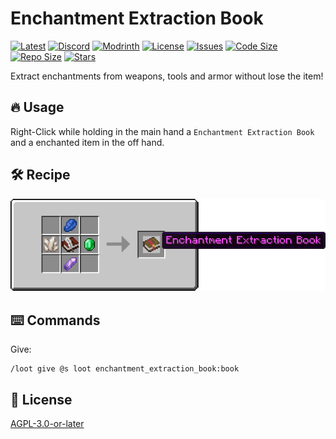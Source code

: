 # Enchantment Extraction Book

[![Latest](https://img.shields.io/github/v/release/lullaby6/enchantment-extraction-book-data-pack?color=blueviolet&logo=github)](https://github.com/lullaby6/enchantment-extraction-book-data-pack/releases)
[![Discord](https://img.shields.io/discord/1327308441324097681?label=discord&color=blue&logo=discord)](https://discord.gg/5UdcDa5xNC) 
[![Modrinth](https://img.shields.io/modrinth/dt/enchantment-extraction-book?label=modrinth&logo=modrinth)](https://modrinth.com/datapack/enchantment-extraction-book) 
[![License](https://img.shields.io/github/license/lullaby6/enchantment-extraction-data-pack)](https://github.com/lullaby6/enchantment-extraction-data-pack/blob/main/LICENSE)
[![Issues](https://img.shields.io/github/issues/lullaby6/enchantment-extraction-book-data-pack?color=orange&logo=github)](https://github.com/lullaby6/enchantment-extraction-book-data-pack/issues)
[![Code Size](https://img.shields.io/github/languages/code-size/lullaby6/enchantment-extraction-book-data-pack?color=purple&logoColor=white)](https://github.com/lullaby6/enchantment-extraction-book-data-pack)
[![Repo Size](https://img.shields.io/github/repo-size/lullaby6/enchantment-extraction-book-data-pack?logo=dropbox&color=red)](https://github.com/lullaby6/enchantment-extraction-book-data-pack)
[![Stars](https://img.shields.io/github/stars/lullaby6/enchantment-extraction-book-data-pack?logo=github&color=yellow)](https://github.com/lullaby6/enchantment-extraction-book-data-pack/stargazers)

Extract enchantments from weapons, tools and armor without lose the item!

## 🔥 Usage

Right-Click while holding in the main hand a `Enchantment Extraction Book` and a enchanted item in the off hand.

## 🛠️ Recipe

![recipe](https://raw.githubusercontent.com/lullaby6/enchantment-extraction-book-data-pack/refs/heads/main/images/recipe.png)

## ⌨️ Commands

Give:

```mcfunction
/loot give @s loot enchantment_extraction_book:book
```

## 🪪 License

[AGPL-3.0-or-later](https://github.com/lullaby6/enchantment-extraction-book-data-pack/blob/main/LICENSE)